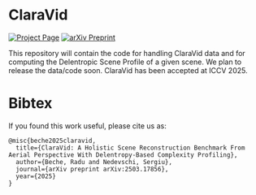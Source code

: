 # ClaraVid
[![Project Page](https://img.shields.io/badge/Project%20Page-ClaraVid-blue?style=for-the-badge&logo=github)](https://rdbch.github.io/claravid/) [![arXiv Preprint](https://img.shields.io/badge/arXiv-2503.17856-b31b1b?style=for-the-badge&logo=arXiv&logoColor=white)](https://arxiv.org/abs/2503.17856)


This repository will contain the code for handling ClaraVid data and for computing the Delentropic Scene Profile of a given scene.
We plan to release the data/code soon.
ClaraVid has been accepted at ICCV 2025.



# Bibtex
If you found this work useful, please cite us as:

```
@misc{beche2025claravid,
  title={ClaraVid: A Holistic Scene Reconstruction Benchmark From Aerial Perspective With Delentropy-Based Complexity Profiling},
  author={Beche, Radu and Nedevschi, Sergiu},
  journal={arXiv preprint arXiv:2503.17856},
  year={2025}
}
```

